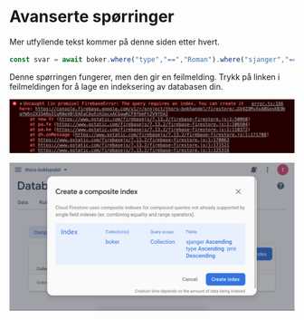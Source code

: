 # Avanserte spørringer

Mer utfyllende tekst kommer på denne siden etter hvert.

```js
const svar = await boker.where("type","==","Roman").where("sjanger","==", "Krim").orderBy("pris","desc").get();
```

Denne spørringen fungerer, men den gir en feilmelding. Trykk på linken i feilmeldingen for å lage en indeksering av databasen din.

![Feilmelding](avanserte-feilmelding.png)

![Firestore](avanserte-firestore.png)
